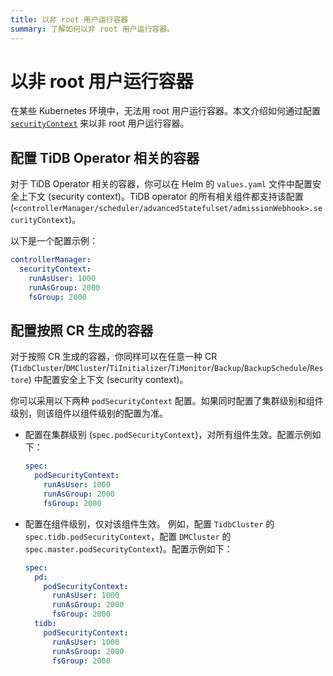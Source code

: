 ```yaml
---
title: 以非 root 用户运行容器
summary: 了解如何以非 root 用户运行容器。
---
```


# 以非 root 用户运行容器

在某些 Kubernetes 环境中，无法用 root 用户运行容器。本文介绍如何通过配置 [`securityContext`](https://kubernetes.io/docs/tasks/configure-pod-container/security-context/#set-the-security-context-for-a-pod) 来以非 root 用户运行容器。

## 配置 TiDB Operator 相关的容器

对于 TiDB Operator 相关的容器，你可以在 Helm 的 `values.yaml` 文件中配置安全上下文 (security context)。TiDB operator 的所有相关组件都支持该配置 (`<controllerManager/scheduler/advancedStatefulset/admissionWebhook>.securityContext`)。

以下是一个配置示例：

```yaml
controllerManager:
  securityContext:
    runAsUser: 1000
    runAsGroup: 2000
    fsGroup: 2000
```

## 配置按照 CR 生成的容器

对于按照 CR 生成的容器，你同样可以在任意一种 CR (`TidbCluster`/`DMCluster`/`TiInitializer`/`TiMonitor`/`Backup`/`BackupSchedule`/`Restore`) 中配置安全上下文 (security context)。

你可以采用以下两种 `podSecurityContext` 配置。如果同时配置了集群级别和组件级别，则该组件以组件级别的配置为准。

- 配置在集群级别 (`spec.podSecurityContext`)，对所有组件生效。配置示例如下：

    ```yaml
    spec:
      podSecurityContext:
        runAsUser: 1000
        runAsGroup: 2000
        fsGroup: 2000
    ```

- 配置在组件级别，仅对该组件生效。 例如，配置 `TidbCluster` 的 `spec.tidb.podSecurityContext`，配置 `DMCluster` 的 `spec.master.podSecurityContext`)。配置示例如下：

    ```yaml
    spec:
      pd:
        podSecurityContext:
          runAsUser: 1000
          runAsGroup: 2000
          fsGroup: 2000
      tidb:
        podSecurityContext:
          runAsUser: 1000
          runAsGroup: 2000
          fsGroup: 2000
    ```
